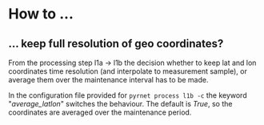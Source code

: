 # How to ... 

## ... keep full resolution of geo coordinates?
From the processing step l1a -> l1b the decision whether to keep lat and lon coordinates time resolution (and interpolate to measurement sample), or average them over the maintenance interval has to be made.

In the configuration file provided for ```pyrnet process l1b -c``` the keyword "*average_latlon*" switches the behaviour.
The default is *True*, so the coordinates are averaged over the maintenance period.